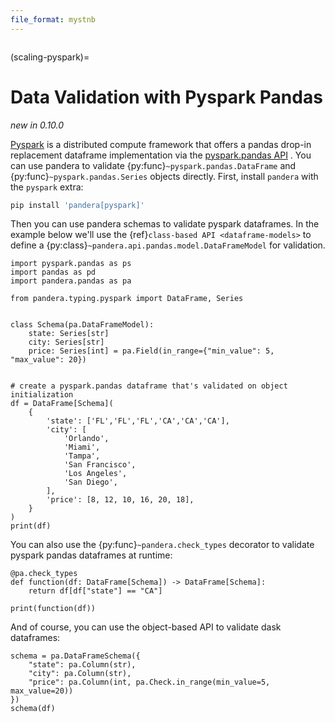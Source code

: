 ```yaml
---
file_format: mystnb
---
```


```{currentmodule} pandera
```

(scaling-pyspark)=

# Data Validation with Pyspark Pandas

*new in 0.10.0*

[Pyspark](https://spark.apache.org/docs/3.2.0/api/python/index.html) is a
distributed compute framework that offers a pandas drop-in replacement dataframe
implementation via the [pyspark.pandas API](https://spark.apache.org/docs/3.2.0/api/python/reference/pyspark.pandas/index.html) .
You can use pandera to validate {py:func}`~pyspark.pandas.DataFrame`
and {py:func}`~pyspark.pandas.Series` objects directly. First, install
`pandera` with the `pyspark` extra:

```bash
pip install 'pandera[pyspark]'
```

Then you can use pandera schemas to validate pyspark dataframes. In the example
below we'll use the {ref}`class-based API <dataframe-models>` to define a
{py:class}`~pandera.api.pandas.model.DataFrameModel` for validation.

```{code-cell} python
import pyspark.pandas as ps
import pandas as pd
import pandera.pandas as pa

from pandera.typing.pyspark import DataFrame, Series


class Schema(pa.DataFrameModel):
    state: Series[str]
    city: Series[str]
    price: Series[int] = pa.Field(in_range={"min_value": 5, "max_value": 20})


# create a pyspark.pandas dataframe that's validated on object initialization
df = DataFrame[Schema](
    {
        'state': ['FL','FL','FL','CA','CA','CA'],
        'city': [
            'Orlando',
            'Miami',
            'Tampa',
            'San Francisco',
            'Los Angeles',
            'San Diego',
        ],
        'price': [8, 12, 10, 16, 20, 18],
    }
)
print(df)
```

You can also use the {py:func}`~pandera.check_types` decorator to validate
pyspark pandas dataframes at runtime:

```{code-cell} python
@pa.check_types
def function(df: DataFrame[Schema]) -> DataFrame[Schema]:
    return df[df["state"] == "CA"]

print(function(df))
```

And of course, you can use the object-based API to validate dask dataframes:

```{code-cell} python
schema = pa.DataFrameSchema({
    "state": pa.Column(str),
    "city": pa.Column(str),
    "price": pa.Column(int, pa.Check.in_range(min_value=5, max_value=20))
})
schema(df)
```
